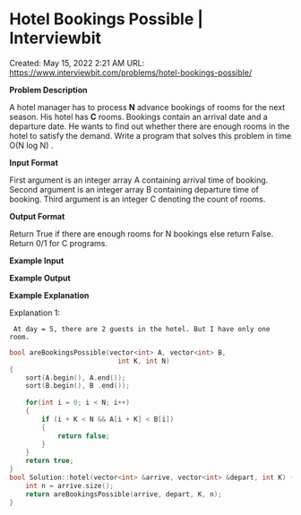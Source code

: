 # Hotel Bookings Possible | Interviewbit

Created: May 15, 2022 2:21 AM
URL: https://www.interviewbit.com/problems/hotel-bookings-possible/

**Problem Description**

A hotel manager has to process **N** advance bookings of rooms for the next season. His hotel has **C** rooms. Bookings contain an arrival date and a departure date. He wants to find out whether there are enough rooms in the hotel to satisfy the demand. Write a program that solves this problem in time O(N log N) .

**Input Format**

First argument is an integer array A containing arrival time of booking.
 Second argument is an integer array B containing departure time of booking.
 Third argument is an integer C denoting the count of rooms.

**Output Format**

Return True if there are enough rooms for N bookings else return False.
 Return 0/1 for C programs.

**Example Input**

**Example Output**

**Example Explanation**

Explanation 1:

```
 At day = 5, there are 2 guests in the hotel. But I have only one room.
```

```cpp
bool areBookingsPossible(vector<int> A, vector<int> B,
                           int K, int N)
{
    sort(A.begin(), A.end());
    sort(B.begin(), B .end());
     
    for(int i = 0; i < N; i++)
    {
        if (i + K < N && A[i + K] < B[i])
        {
            return false;
        }
    }
    return true;
}
bool Solution::hotel(vector<int> &arrive, vector<int> &depart, int K) {
    int n = arrive.size();
    return areBookingsPossible(arrive, depart, K, n);
}
```